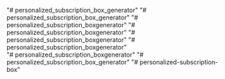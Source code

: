 "# personalized_subscription_box_generator" 
"# personalized_subscription_box_generator" 
"# personalized_subscription_boxgenerator" 
"# personalized_subscription_boxgenerator" 
"# personalized_subscription_boxgenerator" 
"# personalized_subscription_boxgenerator"  
"# personalized_subscription_boxgenerator" 
"# personalized_subscription_box_generator" 
"# personalized-subscription-box" 
